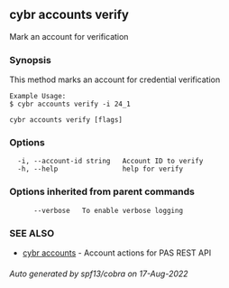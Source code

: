 ## cybr accounts verify

Mark an account for verification

### Synopsis

This method marks an account for credential verification
	
	Example Usage:
	$ cybr accounts verify -i 24_1

```
cybr accounts verify [flags]
```

### Options

```
  -i, --account-id string   Account ID to verify
  -h, --help                help for verify
```

### Options inherited from parent commands

```
      --verbose   To enable verbose logging
```

### SEE ALSO

* [cybr accounts](cybr_accounts.md)	 - Account actions for PAS REST API

###### Auto generated by spf13/cobra on 17-Aug-2022
